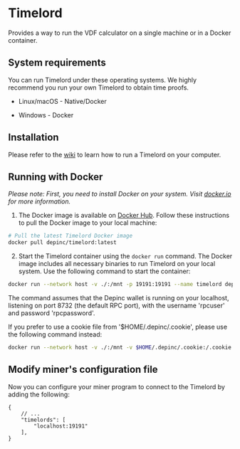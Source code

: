 # Timelord

Provides a way to run the VDF calculator on a single machine or in a Docker container.

## System requirements

You can run Timelord under these operating systems. We highly recommend you run your own Timelord to obtain time proofs.

* Linux/macOS - Native/Docker

* Windows - Docker

## Installation

Please refer to the [wiki](https://github.com/depinc/timelord/wiki/Install-and-Run) to learn how to run a Timelord on your computer.

## Running with Docker

*Please note: First, you need to install Docker on your system. Visit [docker.io](https://www.docker.com/) for more information.*

1. The Docker image is available on [Docker Hub](https://hub.docker.com/r/depinc/timelord). Follow these instructions to pull the Docker image to your local machine:

```bash
# Pull the latest Timelord Docker image
docker pull depinc/timelord:latest
```

2. Start the Timelord container using the `docker run` command. The Docker image includes all necessary binaries to run Timelord on your local system. Use the following command to start the container:

```bash
docker run --network host -v ./:/mnt -p 19191:19191 --name timelord depinc/timelord:latest --mainnet --bind 0.0.0.0 --rpc localhost:8732 --rpc-user rpcuser --rpc-password rpcpassword
```

The command assumes that the Depinc wallet is running on your localhost, listening on port 8732 (the default RPC port), with the username 'rpcuser' and password 'rpcpassword'.

If you prefer to use a cookie file from '$HOME/.depinc/.cookie', please use the following command instead:

```bash
docker run --network host -v ./:/mnt -v $HOME/.depinc/.cookie:/.cookie -p 19191:19191 --name timelord depinc/timelord:latest --mainnet --bind 0.0.0.0 --rpc localhost:8732 --use-cookie --cookie /.cookie
```

## Modify miner's configuration file

Now you can configure your miner program to connect to the Timelord by adding the following:

```jsonc
{
    // ...
    "timelords": [
        "localhost:19191"
    ],
}

```
